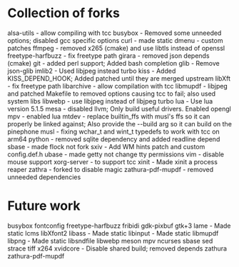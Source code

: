 # Collection of forks

alsa-utils - allow compiling with tcc
busybox - Removed some unneeded options; disabled gcc specific options
curl - made static
dmenu - custom patches
ffmpeg - removed x265 (cmake) and use libtls instead of openssl
freetype-harfbuzz - fix freetype path
girara - removed json depends (cmake)
git - added perl support; Added bash completion
glib - Remove json-glib
imlib2 - Used libjpeg instead turbo
kiss - Added KISS_DEPEND_HOOK; Added patched until they are merged upstream
libXft - fix freetype path
libarchive - allow compilation with tcc
libmupdf - libjpeg and patched Makefile to removed options causing tcc to fail; also used system libs
libwebp - use libjpeg instead of libjpeg turbo
lua     - Use lua version 5.1.5
mesa - disabled llvm; Only build useful drivers. Enabled opengl
mpv - enabled lua
mtdev - replace builtin_ffs with musl's ffs so it can properly be linked against; Also provide the --build arg so it can build on the pinephone
musl - fixing wchar_t and wint_t typedefs to work with tcc on arm64
python - removed sqlite dependency and added readline depend
sbase - made flock not fork
sxiv - Add WM hints patch and custom config.def.h
ubase - made getty not change tty permissions
vim - disable mouse support
xorg-server - to support tcc
xinit - Made xinit a process reaper
zathra - forked to disable magic
zathura-pdf-mupdf - removed unneeded dependencies

# Future work
busybox
fontconfig
freetype-harfbuzz
fribidi
gdk-pixbuf
gtk+3
lame - Made static
lcms
libXfont2
libass - Made static
libinput - Made static
libmupdf
libpng - Made static
libsndfile
libwebp
meson
mpv
ncurses
sbase
sed
strace
tiff
x264
xvidcore - Disable shared build; removed depends
zathura
zathura-pdf-mupdf
